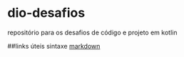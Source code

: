 # dio-desafios
repositório para os desafios de código e projeto em kotlin 

##links úteis
sintaxe [markdown](https://www.markdownguide.org/basic-syntax)
